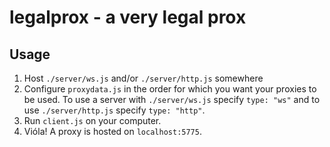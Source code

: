 # legalprox - a very legal prox
## Usage
1. Host `./server/ws.js` and/or `./server/http.js` somewhere
2. Configure `proxydata.js` in the order for which you want your proxies to be used. To use a server with `./server/ws.js` specify `type: "ws"` and to use `./server/http.js` specify `type: "http"`.
3. Run `client.js` on your computer.
4. Vióla! A proxy is hosted on `localhost:5775`.
